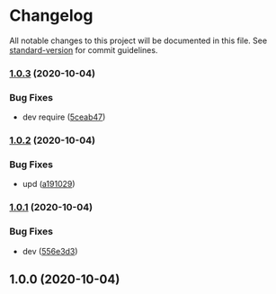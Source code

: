 # Changelog

All notable changes to this project will be documented in this file. See [standard-version](https://github.com/conventional-changelog/standard-version) for commit guidelines.

### [1.0.3](https://github.com/freedomsex/dev-pack/compare/v1.0.2...v1.0.3) (2020-10-04)


### Bug Fixes

* dev require ([5ceab47](https://github.com/freedomsex/dev-pack/commit/5ceab479e972c9a6b8727227889413740eeaf668))

### [1.0.2](https://github.com/freedomsex/dev-pack/compare/v1.0.1...v1.0.2) (2020-10-04)


### Bug Fixes

* upd ([a191029](https://github.com/freedomsex/dev-pack/commit/a191029f6660cb5f3bafc1f4ad13b5c3e035c87d))

### [1.0.1](https://github.com/freedomsex/dev-pack/compare/v1.0.0...v1.0.1) (2020-10-04)


### Bug Fixes

* dev ([556e3d3](https://github.com/freedomsex/dev-pack/commit/556e3d3512fc25f80596444099d3f6311b33b76e))

## 1.0.0 (2020-10-04)
